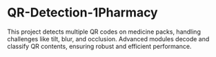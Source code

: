 # QR-Detection-1Pharmacy
This project detects multiple QR codes on medicine packs, handling challenges like tilt, blur, and occlusion. Advanced modules decode and classify QR contents, ensuring robust and efficient performance.
